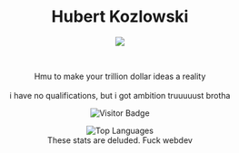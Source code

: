 <p align="center">
    <h1 align="center">Hubert Kozlowski</h1>
</p>

<p align="center">
    <img src="https://readme-typing-svg.herokuapp.com/?lines=Welcome+to+my+profile;Currently+failing+my+exams;Hmu+if+you+got+any+job+openings;Help+a+brotha+out+fr;Im+deadass.&font=Fira+Code&color=00FF00&center=true&width=500&height=50">
</p>

<br>

<p align="center">Hmu to make your trillion dollar ideas a reality <br><br> i have no qualifications, but i got ambition truuuuust brotha</p>

<p align="center">
    <img src="https://komarev.com/ghpvc/?username=hubert-kozlowski&color=grey" alt="Visitor Badge">
</p>

<!-- Top Languages -->

<p align="center">
    <img src="https://github-readme-stats.vercel.app/api/top-langs/?username=hubert-kozlowski&layout=compact&theme=gruvbox&cache_seconds=7200" alt="Top Languages">
    <br>These stats are deluded. Fuck webdev
</p>
